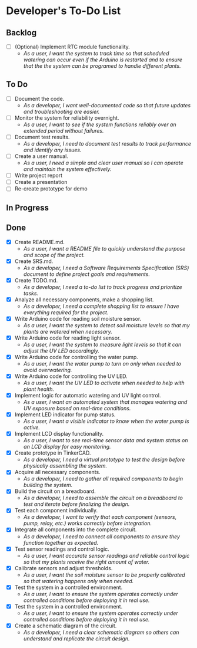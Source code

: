 # Developer's To-Do List

## Backlog
- [ ] (Optional) Implement RTC module functionality.  
  - *As a user, I want the system to track time so that scheduled watering can occur even if the Arduino is restarted and to ensure that the the system can be programed to handle different plants.*

## To Do

- [ ] Document the code.  
  - *As a developer, I want well-documented code so that future updates and troubleshooting are easier.*  
- [ ] Monitor the system for reliability overnight.  
  - *As a user, I want to see if the system functions reliably over an extended period without failures.*  
- [ ] Document test results.  
  - *As a developer, I need to document test results to track performance and identify any issues.*  
- [ ] Create a user manual.  
  - *As a user, I need a simple and clear user manual so I can operate and maintain the system effectively.*
- [ ] Write project report
- [ ] Create a presentation
- [ ] Re-create prototype for demo

## In Progress  

## Done  
- [x] Create README.md.  
  - *As a user, I want a README file to quickly understand the purpose and scope of the project.*  
- [x] Create SRS.md.  
  - *As a developer, I need a Software Requirements Specification (SRS) document to define project goals and requirements.*  
- [x] Create TODO.md.  
  - *As a developer, I need a to-do list to track progress and prioritize tasks.*  
- [x] Analyze all necessary components, make a shopping list.  
  - *As a developer, I need a complete shopping list to ensure I have everything required for the project.*  
- [x] Write Arduino code for reading soil moisture sensor.  
  - *As a user, I want the system to detect soil moisture levels so that my plants are watered when necessary.*  
- [x] Write Arduino code for reading light sensor.  
  - *As a user, I want the system to measure light levels so that it can adjust the UV LED accordingly.*  
- [x] Write Arduino code for controlling the water pump.  
  - *As a user, I want the water pump to turn on only when needed to avoid overwatering.*  
- [x] Write Arduino code for controlling the UV LED.  
  - *As a user, I want the UV LED to activate when needed to help with plant health.*  
- [x] Implement logic for automatic watering and UV light control.  
  - *As a user, I want an automated system that manages watering and UV exposure based on real-time conditions.*  
- [x] Implement LED indicator for pump status.  
  - *As a user, I want a visible indicator to know when the water pump is active.*  
- [x] Implement LCD display functionality.  
  - *As a user, I want to see real-time sensor data and system status on an LCD display for easy monitoring.*  
- [x] Create prototype in TinkerCAD.  
  - *As a developer, I need a virtual prototype to test the design before physically assembling the system.*
- [x] Acquire all necessary components.  
  - *As a developer, I need to gather all required components to begin building the system.*  
- [x] Build the circuit on a breadboard.  
  - *As a developer, I need to assemble the circuit on a breadboard to test and iterate before finalizing the design.*  
- [x] Test each component individually.  
  - *As a developer, I want to verify that each component (sensors, pump, relay, etc.) works correctly before integration.* 
- [x] Integrate all components into the complete circuit.  
  - *As a developer, I need to connect all components to ensure they function together as expected.*  
- [x] Test sensor readings and control logic.  
  - *As a user, I want accurate sensor readings and reliable control logic so that my plants receive the right amount of water.*  
- [x] Calibrate sensors and adjust thresholds.  
  - *As a user, I want the soil moisture sensor to be properly calibrated so that watering happens only when needed.*
- [x] Test the system in a controlled environment.  
  - *As a user, I want to ensure the system operates correctly under controlled conditions before deploying it in real use.*
- [x] Test the system in a controlled environment.  
  - *As a user, I want to ensure the system operates correctly under controlled conditions before deploying it in real use.*
- [x] Create a schematic diagram of the circuit.  
  - *As a developer, I need a clear schematic diagram so others can understand and replicate the circuit design.*  
